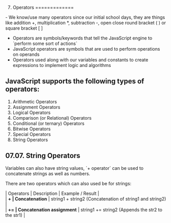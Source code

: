 07. Operators
=============

\- We know/use many operators since our initial school days, they are things like addition +, multiplication \*, subtraction -, open close round bracket ( ) or square bracket \[ \]  
- Operators are symbols/keywords that tell the JavaScript engine to \`perform some sort of actions\`  
- JavaScript operators are symbols that are used to perform operations on operands  
- Operators used along with our variables and constants to create expressions to implement logic and algorithms  

JavaScript supports the following types of operators:
-----------------------------------------------------

1.  Arithmetic Operators
2.  Assignment Operators
3.  Logical Operators
4.  Comparison (or Relational) Operators
5.  Conditional (or ternary) Operators
6.  Bitwise Operators
7.  Special Operators
8.  String Operators

07.07. String Operators
-----------------------

Variables can also have string values, \`+ operator\` can be used to concatenate strings as well as numbers.  
  
There are two operators which can also used be for strings:  
  
| Operators | Description | Example / Result |  
| **+ | Concatenation** | string1 + string2 (Concatenation of string1 and string2) |  
| **+= | Concatenation assignment** | string1 += string2 (Appends the str2 to the str1) |  

